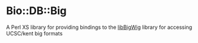 # Bio::DB::Big

A Perl XS library for providing bindings to the [libBigWig](https://github.com/dpryan79/libBigWig) library for accessing UCSC/kent big formats

